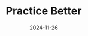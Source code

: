 ---  
layout: startup_page  
title: "Practice Better"  
id: "practicebetter.io"  
permalink: "/practicebetterpracticebetter.io11262024/"  
website: "https://practicebetter.io"  
funding_round: "Growth Capital"  
funding_amount: "$13M"  
investors: "CIBC Innovation Banking"  
about: "Practice Better is an all-in-one practice management software platform for health and wellness professionals. It offers tools for scheduling, telehealth, client engagement, and billing, helping practitioners save time and focus on client care. The platform aims to empower practitioners to run more efficient and successful practices."  
markets: "Healthtech, SaaS, Health Care, Information Services, Software"  
hq: "Toronto, Ontario, Canada"  
founded_year: "2014"  
linkedin: "https://www.linkedin.com/company/practicebetter"  
twitter: "https://twitter.com/ipracticebetter"  
instagram: ""  
facebook: "https://facebook.com/practicebetter"  
crunchbase: "https://www.crunchbase.com/organization/practice-better"  
pitchbook: ""  

date_display: "26-Nov-2024"  
date: "2024-11-26"

# SEO Optimization  
meta_title: "Practice Better - Growth Capital Funding ($13M)"  
meta_description: "Practice Better, Practice Better is an all-in-one practice management software platform for health and wellness professionals. It offers tools for scheduling, teleheal..."  
meta_keywords: "Practice Better, Healthtech, SaaS, Health Care, Information Services, Software, Growth Capital funding"  
canonical_url: "https://startup.projectstartups.com/practicebetterpracticebetter.io11262024/"  
---